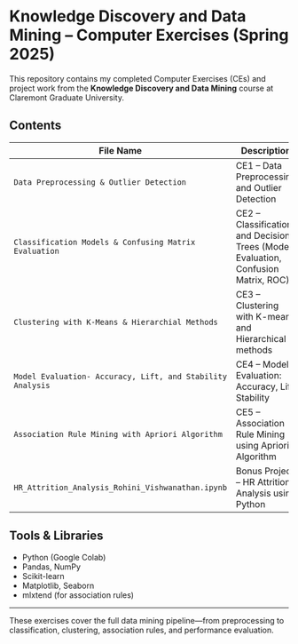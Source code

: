 # Knowledge Discovery and Data Mining – Computer Exercises (Spring 2025)

This repository contains my completed Computer Exercises (CEs) and project work from the **Knowledge Discovery and Data Mining** course at Claremont Graduate University.

## Contents

| File Name | Description |
|-----------|-------------|
| `Data Preprocessing & Outlier Detection` | CE1 – Data Preprocessing and Outlier Detection |
| `Classification Models & Confusing Matrix Evaluation` | CE2 – Classification and Decision Trees (Model Evaluation, Confusion Matrix, ROC) |
| `Clustering with K-Means & Hierarchial Methods` | CE3 – Clustering with K-means and Hierarchical methods |
| `Model Evaluation- Accuracy, Lift, and Stability Analysis` | CE4 – Model Evaluation: Accuracy, Lift, Stability |
| `Association Rule Mining with Apriori Algorithm` | CE5 – Association Rule Mining using Apriori Algorithm |
| `HR_Attrition_Analysis_Rohini_Vishwanathan.ipynb` | Bonus Project – HR Attrition Analysis using Python |

## Tools & Libraries
- Python (Google Colab)
- Pandas, NumPy
- Scikit-learn
- Matplotlib, Seaborn
- mlxtend (for association rules)

---

These exercises cover the full data mining pipeline—from preprocessing to classification, clustering, association rules, and performance evaluation.

